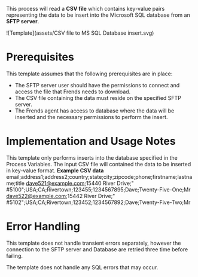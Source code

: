 This process will read a **CSV file** which contains key-value pairs representing the data to be insert into the Microsoft SQL database from an **SFTP server**. 



![Template](assets/CSV file to MS SQL Database insert.svg)

# Prerequisites

This template assumes that the following prerequisites are in place:

- The SFTP server user should have the permissions to connect and access 
  the file that Frends needs to download.
- The CSV file containing the data must reside on the specified SFTP server.
- The Frends agent has access to database where the data will be inserted and the necessary permissions to perform the insert.

# Implementation and Usage Notes

This template only performs inserts into the database specified in the Process Variables.
The input CSV file will contained the data to be inserted in key-value format.
**Example CSV data**
email;address1;address2;country;state;city;zipcode;phone;firstname;lastname;title
dave521@example.com;15440 River Drive;" #5100";USA;CA;Rivertown;123455;1234567895;Dave;Twenty-Five-One;Mr
dave522@example.com;15442 River Drive;" #5102";USA;CA;Rivertown;123452;1234567892;Dave;Twenty-Five-Two;Mr


# Error Handling

This template does not handle transient errors separately, however the connection
to the SFTP server and Database are retried three time before failing.

The template does not handle any SQL errors that may occur.
